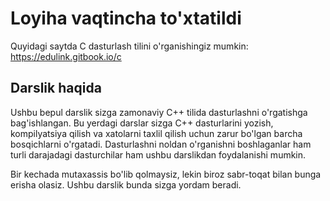# Loyiha vaqtincha to'xtatildi

Quyidagi saytda C dasturlash tilini o'rganishingiz mumkin:
https://edulink.gitbook.io/c

## Darslik haqida

Ushbu bepul darslik sizga zamonaviy C++ tilida dasturlashni o'rgatishga bag'ishlangan. Bu yerdagi darslar sizga C++ dasturlarini yozish, kompilyatsiya qilish va xatolarni taxlil qilish uchun zarur bo'lgan barcha bosqichlarni o'rgatadi. Dasturlashni noldan o'rganishni boshlaganlar ham turli darajadagi dasturchilar ham ushbu darslikdan foydalanishi mumkin.

Bir kechada mutaxassis bo'lib qolmaysiz, lekin biroz sabr-toqat bilan bunga erisha olasiz. Ushbu darslik bunda sizga yordam beradi.
